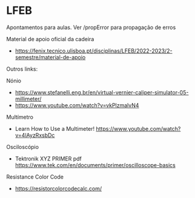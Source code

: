 # LFEB
Apontamentos para aulas. Ver /propError para propagação de erros

Material de apoio oficial da cadeira
- https://fenix.tecnico.ulisboa.pt/disciplinas/LFEB/2022-2023/2-semestre/material-de-apoio

Outros links:

  Nónio
  - https://www.stefanelli.eng.br/en/virtual-vernier-caliper-simulator-05-millimeter/
  - https://www.youtube.com/watch?v=vkPlzmalvN4

  Multímetro
  - Learn How to Use a Multimeter! https://www.youtube.com/watch?v=4lAyzRxsbDc

  Osciloscópio 
  - Tektronik XYZ PRIMER pdf https://www.tek.com/en/documents/primer/oscilloscope-basics

  Resistance Color Code
  - https://resistorcolorcodecalc.com/
